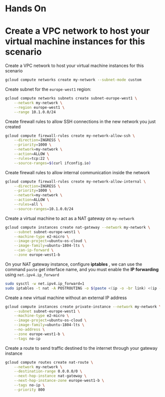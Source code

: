 



# Hands On

# Create a VPC network to host your virtual machine instances for this scenario





Create a VPC network to host your virtual machine instances for this scenario

```bash
gcloud compute networks create my-network --subnet-mode custom
```



Create subnet for the `europe-west1` region:

```bash
gcloud compute networks subnets create subnet-europe-west1 \
	--network my-network \
	--region europe-west1 \
	--range 10.1.0.0/24
```



Create firewall rules to allow SSH connections in the new network you just created

```bash
gcloud compute firewall-rules create my-network-allow-ssh \
	--direction=INGRESS \
	--priority=1000 \
	--network=my-network \
	--action=ALLOW \
	--rules=tcp:22 \
	--source-ranges=$(curl ifconfig.io)
```

Create firewall rules to allow internal communication inside the network

```bash
gcloud compute firewall-rules create my-network-allow-internal \
    --direction=INGRESS \
    --priority=1000 \
    --network=my-network \
    --action=ALLOW \
    --rules=all \
    --source-ranges=10.1.0.0/24
```



Create a virtual machine to act as a NAT gateway on `my-network`

```bash
gcloud compute instances create nat-gateway --network my-network \
    --subnet subnet-europe-west1 \
    --machine-type e2-micro \
    --image-project=ubuntu-os-cloud \
    --image-family=ubuntu-1804-lts \
    --can-ip-forward \
    --zone europe-west1-b
```

On your NAT gateway instance, configure **iptables** , we can use the command `paste`  get interface name, and you must enable the **IP forwarding** using `net.ipv4.ip_forward`

```bash
sudo sysctl -w net.ipv4.ip_forward=1
sudo iptables -t nat -A POSTROUTING -o $(paste <(ip -o -br link) <(ip -o -br addr) | awk '$2=="UP" {print $1}') -j MASQUERADE
```



Create a new virtual machine without an external IP address

```bash
gcloud compute instances create private-instance --network my-network \
    --subnet subnet-europe-west1 \
    --machine-type e2-micro \
    --image-project=ubuntu-os-cloud \
    --image-family=ubuntu-1804-lts \
    --no-address \
    --zone europe-west1-b \
    --tags no-ip
```



Create a route to send traffic destined to the internet through your gateway instance

```bash
gcloud compute routes create nat-route \
    --network my-network \
    --destination-range 0.0.0.0/0 \
    --next-hop-instance nat-gateway \
    --next-hop-instance-zone europe-west1-b \
    --tags no-ip \
    --priority 800
```

